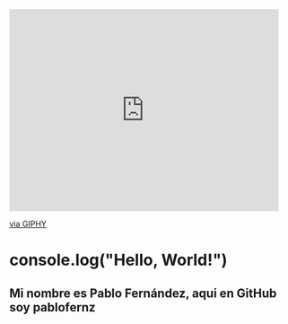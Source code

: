 <iframe src="https://giphy.com/embed/xUA7bdpLxQhsSQdyog" width="480" height="360" frameBorder="0" class="giphy-embed" allowFullScreen></iframe><p><a href="https://giphy.com/gifs/night-programming-programmer-xUA7bdpLxQhsSQdyog">via GIPHY</a></p>

<h1>console.log("Hello, World!") </h1>
<h2>Mi nombre es Pablo Fernández, aqui en GitHub soy pablofernz</h2>

